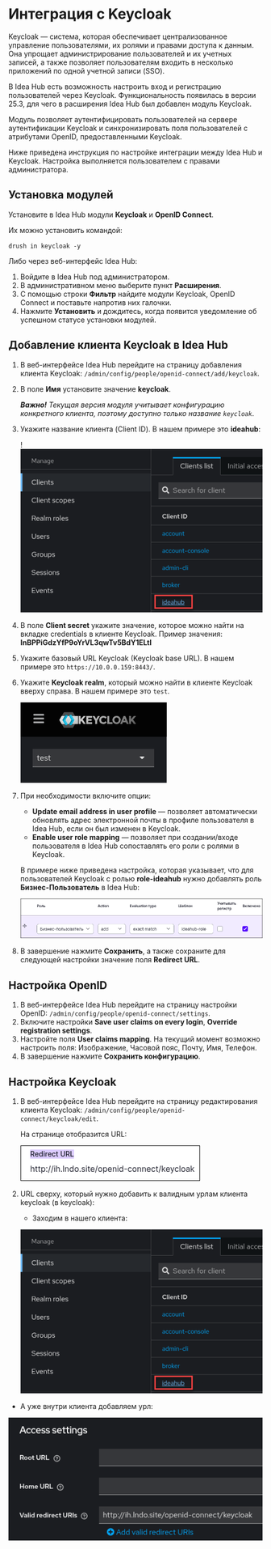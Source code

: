 # Интеграция с Keycloak

Keycloak — система, которая обеспечивает централизованное управление пользователями, их ролями и правами доступа к данным. Она упрощает администрирование пользователей и их учетных записей, а также позволяет пользователям входить в несколько приложений по одной учетной записи (SSO).

В Idea Hub есть возможность настроить вход и регистрацию пользователей через Keycloak. Функциональность появилась в версии 25.3, для чего в расширения Idea Hub был добавлен модуль Keycloak. 

Модуль позволяет аутентифицировать пользователей на сервере аутентификации Keycloak и синхронизировать поля пользователей с атрибутами OpenID, предоставленными Keycloak. 

Ниже приведена инструкция по настройке интеграции между Idea Hub и Keycloak. Настройка выполняется пользователем с правами администратора.

## Установка модулей 

Установите в Idea Hub модули **Keycloak** и **OpenID Connect**. 

Их можно установить командой:
```
drush in keycloak -y
```

Либо через веб-интерфейс Idea Hub:
1. Войдите в Idea Hub под администратором.
1. В административном меню выберите пункт **Расширения**.
1. С помощью строки **Фильтр** найдите модули Keycloak, OpenID Connect и поставьте напротив них галочки.
1. Нажмите **Установить** и дождитесь, когда появится уведомление об успешном статусе установки модулей.



## Добавление клиента Keycloak в Idea Hub  

1. В веб-интерфейсе Idea Hub перейдите на страницу добавления клиента Keycloak: `/admin/config/people/openid-connect/add/keycloak`. 
1. В поле **Имя** установите значение **keycloak**.
  
   ***Важно!** Текущая версия модуля учитывает конфигурацию конкретного клиента, поэтому доступно только название `keycloak`*.

1. Укажите название клиента (Client ID). В нашем примере это **ideahub**:

   !![](<../../../idea-hub/resources/admin/modules/keycloak-client-id.png>)

1. В поле **Client secret** укажите значение, которое можно найти на вкладке credentials в клиенте Keycloak. Пример значения: **InBPPiGdzYfP9oYrVL3qwTv5BdY1ELtl**

1. Укажите базовый URL Keycloak (Keycloak base URL). В нашем примере это `https://10.0.0.159:8443/`.
1. Укажите **Keycloak realm**, который можно найти в клиенте Keycloak вверху справа. В нашем примере это `test`.

   ![](<../../../idea-hub/resources/admin/modules/keycloak-realm.png>)

1. При необходимости включите опции:
   * **Update email address in user profile** — позволяет автоматически обновлять адрес электронной почты в профиле пользователя в Idea Hub, если он был изменен в Keycloak.
   * **Enable user role mapping** — позволяет при создании/входе пользователя в Idea Hub сопоставлять его роли с ролями в Keycloak.

   В примере ниже приведена настройка, которая указывает, что для пользователей Keycloak с ролью **role-ideahub** нужно добавлять роль **Бизнес-Пользователь** в Idea Hub:

   ![](<../../../idea-hub/resources/admin/modules/keycloak-enable-user-role-mapping.png>)

1. В завершение нажмите **Сохранить**, а также сохраните для следующей настройки значение поля **Redirect URL**.

## Настройка OpenID

1. В веб-интерфейсе Idea Hub перейдите на страницу настройки OpenID: `/admin/config/people/openid-connect/settings`.
1. Включите настройки **Save user claims on every login**, **Override registration settings**.
1. Настройте поля **User claims mapping**. На текущий момент возможно настроить поля: Изображение, Часовой пояс, Почту, Имя, Телефон.
1. В завершение нажмите **Сохранить конфигурацию**.


## Настройка Keycloak

1. В веб-интерфейсе Idea Hub перейдите на страницу редактирования клиента Keycloak: `/admin/config/people/openid-connect/keycloak/edit`.
  
   На странице отобразится URL:

   ![](<../../../idea-hub/resources/admin/modules/redirect-url.png>)

1. URL сверху, который нужно добавить к валидным урлам клиента keycloak (в keycloak):

   * Заходим в нашего клиента:

   ![](<../../../idea-hub/resources/admin/modules/keycloak-client-id.png>)

  * А уже внутри клиента добавляем урл:

   ![](<../../../idea-hub/resources/admin/modules/keycloak-add-url.png>)

